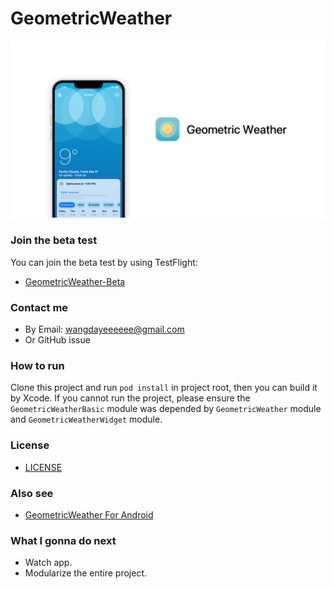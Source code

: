 # GeometricWeather

![Geometric Weather](/work/preview-header-ios.png?raw=true)

### Join the beta test
You can join the beta test by using TestFlight:
* [GeometricWeather-Beta](https://testflight.apple.com/join/sipVnAZC)

### Contact me
* By Email: wangdayeeeeee@gmail.com
* Or GitHub issue

### How to run
Clone this project and run `pod install` in project root, then you can build it by Xcode.
If you cannot run the project, please ensure the `GeometricWeatherBasic` module was depended by `GeometricWeather` module and `GeometricWeatherWidget` module.

### License
* [LICENSE](/LICENSE)

### Also see
* [GeometricWeather For Android](https://github.com/WangDaYeeeeee/GeometricWeather)

### What I gonna do next
* Watch app.
* Modularize the entire project.
